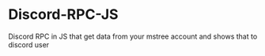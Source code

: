 # Discord-RPC-JS
Discord RPC in JS that get data from your mstree account and shows that to discord user
